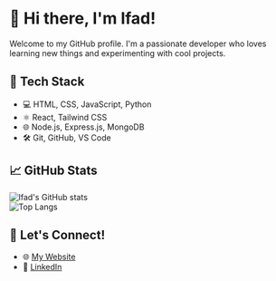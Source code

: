 # 👋 Hi there, I'm Ifad!

Welcome to my GitHub profile. I'm a passionate developer who loves learning new things and experimenting with cool projects.

## 🚀 Tech Stack

- 💻 HTML, CSS, JavaScript, Python  
- ⚛️ React, Tailwind CSS  
- 🌐 Node.js, Express.js, MongoDB  
- 🛠️ Git, GitHub, VS Code

## 📈 GitHub Stats

![Ifad's GitHub stats](https://github-readme-stats.vercel.app/api?username=Dhlih&show_icons=true&theme=radical)  
![Top Langs](https://github-readme-stats.vercel.app/api/top-langs/?username=Dhlih&layout=compact&theme=radical)

## 🔗 Let's Connect!

- 🌐 [My Website](https://ifadyusuf.vercel.app)  
- 💼 [LinkedIn](https://www.linkedin.com/in/yusuf-fadhlih-firmansyah)


